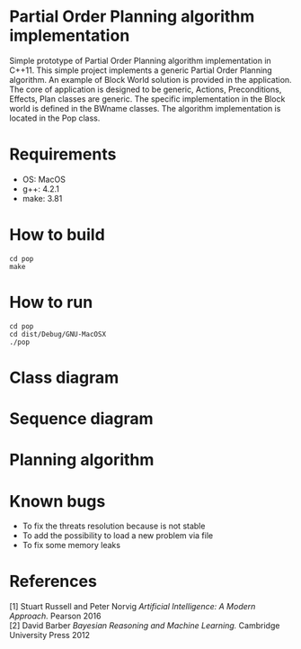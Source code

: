 Partial Order Planning algorithm implementation
===========



Simple prototype of Partial
Order Planning algorithm implementation in C++11.
This simple project implements a generic Partial Order Planning algorithm. An example
of Block World solution is provided in the application. The core of application
is designed to be generic, Actions, Preconditions, Effects, Plan classes are generic.
The specific implementation in the Block world is defined in the BWname classes.
The algorithm implementation is located in the Pop class.

# Requirements
- OS: MacOS
- g++: 4.2.1
-  make: 3.81


# How to build
```
cd pop
make
```

# How to run

```
cd pop
cd dist/Debug/GNU-MacOSX
./pop
```
# Class diagram

# Sequence diagram

# Planning algorithm

# Known bugs
- To fix the threats resolution because is not stable
- To add the possibility to load a new problem via file
- To fix some memory leaks


# References

 [1] Stuart Russell and Peter Norvig *Artificial Intelligence: A Modern Approach.* Pearson 2016  
 [2] David Barber *Bayesian Reasoning and Machine Learning.* Cambridge University Press 2012
